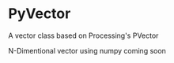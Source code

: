 # PyVector
A vector class based on Processing's PVector

N-Dimentional vector using numpy coming soon 
